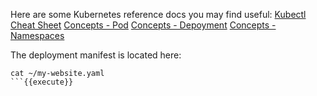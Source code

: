 Here are some Kubernetes reference docs you may find useful:
[Kubectl Cheat Sheet](https://kubernetes.io/docs/reference/kubectl/cheatsheet/)
[Concepts - Pod](https://kubernetes.io/docs/concepts/workloads/pods/pod/)
[Concepts - Depoyment](https://kubernetes.io/docs/concepts/workloads/controllers/deployment/)
[Concepts - Namespaces](https://kubernetes.io/docs/concepts/overview/working-with-objects/namespaces/)

The deployment manifest is located here:

```
cat ~/my-website.yaml
```{{execute}}
